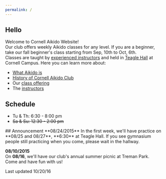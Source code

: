 ```yaml
---
permalink: /
---
```


## Hello
Welcome to Cornell Aikido Website!  
Our club offers weekly Aikido classes for any level. If you are a beginner,
take our fall beginner's class starting from Sep, 10th to Oct, 6th.  
Classes are taught by [experienced instructors](instructor) and held in
[Teagle Hall](https://www.google.com/maps/place/Cornell+Aikido+Club/@42.445857,-76.479338,15z/data=!4m2!3m1!1s0x0:0xff163dbd9023b4a) at Cornell Campus.
Here you can learn more about:

- [What Aikido is](about)
- [History of Cornell Aikido Club](about)
- Our [class offering](class)
- The [instructors](instructor)

## Schedule
- Tu & Th: 6:30 - 8:00 pm
- <strike>Sa & Su: 12:30 - 2:00 pm</strike>

<div class="update" markdown="1">
## Announcement
**08/24/2015**  
In the first week, we'll have practice on **08/25 and 08/27**, **6:30**
at Teagle Hall.  
If you see gymnasium people still practicing when you come, please wait in
the hallway.

**08/10/2015**  
On **08/16**, we'll have our club's annual summer picnic at Treman Park.  
Come and have fun with us!

Last updated 10/20/16
</div>
